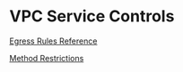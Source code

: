 # VPC Service Controls

[Egress Rules Reference](https://cloud.google.com/vpc-service-controls/docs/ingress-egress-rules#egress-rules-reference)

[Method Restrictions](https://cloud.google.com/vpc-service-controls/docs/supported-method-restrictions)